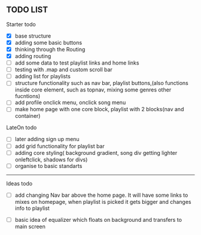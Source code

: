 TODO LIST
-------------------------------------------------------------------------------

Starter todo
- [x] base structure
- [x] adding some basic buttons
- [x] thinking through the Routing 
- [x] adding routing 
- [ ] add some data to test playlist links and home links
- [ ] testing with .map and custom scroll bar 
- [ ] adding list for playlists
- [ ] structure functionality such as nav bar, playlist buttons,(also functions inside core element, such as topnav, mixing some genres other fucntions)
- [ ] add profile onclick menu, onclick song menu
- [ ] make home page with one core block, playlist with 2 blocks(nav and container)

LateOn todo

- [ ] later adding sign up menu
- [ ] add grid functionality for playlist bar 
- [ ] adding core styling( background gradient, song div getting lighter onleftclick, shadows for divs)
- [ ] organise to basic standarts

-------------------------------------------------------------------------------
Ideas todo

-[ ] add changing Nav bar above the home page. It will have some links to mixes on homepage, when playlist is picked it gets bigger and changes info to playlist 

- [ ] basic idea of equalizer which floats on background and transfers to main screen 